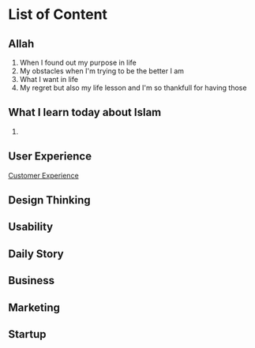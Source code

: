 # List of Content

## Allah
1. When I found out my purpose in life
2. My obstacles when I'm trying to be the better I am
3. What I want in life
4. My regret but also my life lesson and I'm so thankfull for having those

## What I learn today about Islam
1. 

## User Experience
<a href="https://oak.my.id/customer-experience">Customer Experience</a>


## Design Thinking

## Usability

## Daily Story

## Business

## Marketing

## Startup
